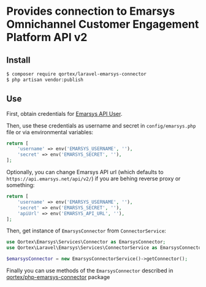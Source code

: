 # Provides connection to Emarsys Omnichannel Customer Engagement Platform API v2

## Install

``` sh
$ composer require qortex/laravel-emarsys-connector
$ php artisan vendor:publish
```

## Use

First, obtain credentials for [Emarsys API User](https://help.emarsys.com/hc/en-us/articles/115004740329-your-account-security-settings#api-users).

Then, use these credentials as username and secret in `config/emarsys.php` file or via environmental variables:
```php
return [
    'username' => env('EMARSYS_USERNAME', ''),
    'secret' => env('EMARSYS_SECRET', ''),
];
```

Optionally, you can change Emarsys API url (which defaults to `https://api.emarsys.net/api/v2/`) if you are behing reverse proxy or something:
```php
return [
    'username' => env('EMARSYS_USERNAME', ''),
    'secret' => env('EMARSYS_SECRET', ''),
    'apiUrl' => env('EMARSYS_API_URL', ''),
];
```

Then, get instance of `EmarsysConnector` from `ConnectorService`:
``` php
use Qortex\Emarsys\Services\Connector as EmarsysConnector;
use Qortex\Laravel\Emarsys\Services\ConnectorService as EmarsysConnectorService;

$emarsysConnector = new EmarsysConnectorService()->getConnector();
```
Finally you can use methods of the `EmarsysConnector` described in [qortex/php-emarsys-connector](https://github.com/QortexDevs/php-emarsys-connector) package

